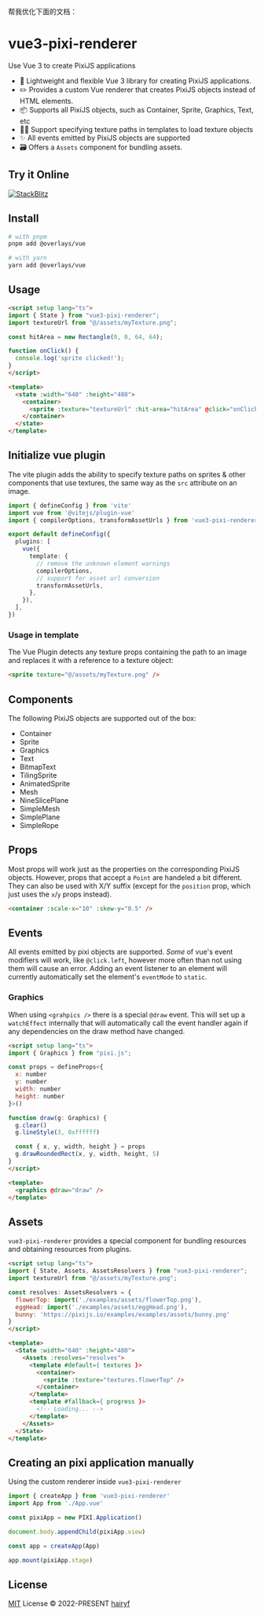 帮我优化下面的文档：

# vue3-pixi-renderer

Use Vue 3 to create PixiJS applications

- 💚 Lightweight and flexible Vue 3 library for creating PixiJS applications.
- ✏️ Provides a custom Vue renderer that creates PixiJS objects instead of HTML elements.
- 📦 Supports all PixiJS objects, such as Container, Sprite, Graphics, Text, etc
- 🧑‍💻 Support specifying texture paths in templates to load texture objects
- ✨ All events emitted by PixiJS objects are supported
- 🗃️ Offers a `Assets` component for bundling assets.

## Try it Online

[![StackBlitz](https://developer.stackblitz.com/img/open_in_stackblitz.svg)](https://stackblitz.com/edit/vue-pixi-renderer)

## Install

```sh
# with pnpm
pnpm add @overlays/vue

# with yarn
yarn add @overlays/vue
```

## Usage

```html
<script setup lang="ts">
import { State } from "vue3-pixi-renderer";
import textureUrl from "@/assets/myTexture.png";

const hitArea = new Rectangle(0, 0, 64, 64);

function onClick() {
  console.log('sprite clicked!');
}
</script>

<template>
  <state :width="640" :height="480">
    <container>
      <sprite :texture="textureUrl" :hit-area="hitArea" @click="onClick" />
    </container>
  </state>
</template>
```

## Initialize vue plugin

The vite plugin adds the ability to specify texture paths on sprites & other components that use textures, the same way as the `src` attribute on an image.

```ts
import { defineConfig } from 'vite'
import vue from '@vitejs/plugin-vue'
import { compilerOptions, transformAssetUrls } from 'vue3-pixi-renderer/compiler'

export default defineConfig({
  plugins: [
    vue({
      template: {
        // remove the unknown element warnings
        compilerOptions,
        // support for asset url conversion
        transformAssetUrls,
      },
    }),
  ],
})
```

### Usage in template

The Vue Plugin detects any texture props containing the path to an image and replaces it with a reference to a texture object:

```html
<sprite texture="@/assets/myTexture.png" />
```

## Components

The following PixiJS objects are supported out of the box:

- Container
- Sprite
- Graphics
- Text
- BitmapText
- TilingSprite
- AnimatedSprite
- Mesh
- NineSlicePlane
- SimpleMesh
- SimplePlane
- SimpleRope

## Props

Most props will work just as the properties on the corresponding PixiJS objects. However, props that accept a `Point` are handeled a bit different. They can also be used with X/Y suffix (except for the `position` prop, which just uses the `x`/`y` props instead).

```html
<container :scale-x="10" :skew-y="0.5" />
```

## Events

All events emitted by pixi objects are supported. *Some* of vue's event modifiers will work, like `@click.left`, however more often than not using them will cause an error. Adding an event listener to an element will currently automatically set the element's `eventMode` to `static`.

### Graphics

When using `<grahpics />` there is a special `@draw` event.
This will set up a `watchEffect` internally that will automatically call the event handler again if any dependencies on the draw method have changed.

```html
<script setup lang="ts">
import { Graphics } from "pixi.js";

const props = defineProps<{
  x: number
  y: number
  width: number
  height: number
}>()

function draw(g: Graphics) {
  g.clear()
  g.lineStyle(3, 0xffffff)

  const { x, y, width, height } = props
  g.drawRoundedRect(x, y, width, height, 5)
}
</script>

<template>
  <graphics @draw="draw" />
</template>
```

## Assets

`vue3-pixi-renderer` provides a special component for bundling resources and obtaining resources from plugins.

```html
<script setup lang="ts">
import { State, Assets, AssetsResolvers } from "vue3-pixi-renderer";
import textureUrl from "@/assets/myTexture.png";

const resolves: AssetsResolvers = {
  flowerTop: import('./examples/assets/flowerTop.png'),
  eggHead: import('./examples/assets/eggHead.png'),
  bunny: 'https://pixijs.io/examples/examples/assets/bunny.png'
}
</script>

<template>
  <State :width="640" :height="480">
    <Assets :resolves="resolves">
      <template #default={ textures }>
        <container>
          <sprite :texture="textures.flowerTop" />
        </container>
      </template>
      <template #fallback={ progress }>
        <!-- Loading... -->
      </template>
    </Assets>
  </State>
</template>
```

## Creating an pixi application manually

Using the custom renderer inside `vue3-pixi-renderer`

```ts
import { createApp } from 'vue3-pixi-renderer'
import App from './App.vue'

const pixiApp = new PIXI.Application()

document.body.appendChild(pixiApp.view)

const app = createApp(App)

app.mount(pixiApp.stage)
```

## License

[MIT](./LICENSE) License © 2022-PRESENT [hairyf](https://github.com/hairyf)